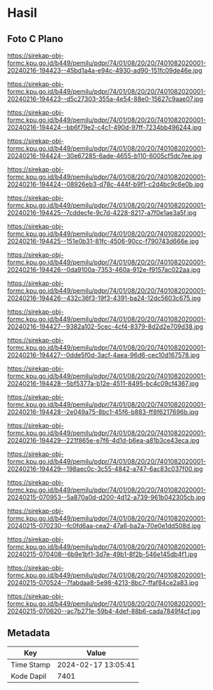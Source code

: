 # Hasil

## Foto C Plano

https://sirekap-obj-formc.kpu.go.id/b449/pemilu/pdpr/74/01/08/20/20/7401082020001-20240216-194423--45bd1a4a-e94c-4930-ad90-151fc09de46e.jpg

https://sirekap-obj-formc.kpu.go.id/b449/pemilu/pdpr/74/01/08/20/20/7401082020001-20240216-194423--d5c27303-355a-4e54-88e0-15627c9aae07.jpg

https://sirekap-obj-formc.kpu.go.id/b449/pemilu/pdpr/74/01/08/20/20/7401082020001-20240216-194424--bb6f79e2-c4c1-490d-97ff-7234bb496244.jpg

https://sirekap-obj-formc.kpu.go.id/b449/pemilu/pdpr/74/01/08/20/20/7401082020001-20240216-194424--30e67285-6ade-4655-b110-6005cf5dc7ee.jpg

https://sirekap-obj-formc.kpu.go.id/b449/pemilu/pdpr/74/01/08/20/20/7401082020001-20240216-194424--08926eb3-d78c-444f-b9f1-c2d4bc9c6e0b.jpg

https://sirekap-obj-formc.kpu.go.id/b449/pemilu/pdpr/74/01/08/20/20/7401082020001-20240216-194425--7cddecfe-9c7d-4228-8217-a7f0e1ae3a5f.jpg

https://sirekap-obj-formc.kpu.go.id/b449/pemilu/pdpr/74/01/08/20/20/7401082020001-20240216-194425--151e0b31-81fc-4506-90cc-f790743d666e.jpg

https://sirekap-obj-formc.kpu.go.id/b449/pemilu/pdpr/74/01/08/20/20/7401082020001-20240216-194426--0da9100a-7353-460a-912e-f9157ac022aa.jpg

https://sirekap-obj-formc.kpu.go.id/b449/pemilu/pdpr/74/01/08/20/20/7401082020001-20240216-194426--432c36f3-19f3-4391-ba24-12dc5603c675.jpg

https://sirekap-obj-formc.kpu.go.id/b449/pemilu/pdpr/74/01/08/20/20/7401082020001-20240216-194427--9382a102-5cec-4cf4-8379-8d2d2e709d38.jpg

https://sirekap-obj-formc.kpu.go.id/b449/pemilu/pdpr/74/01/08/20/20/7401082020001-20240216-194427--0dde5f0d-3acf-4aea-96d6-cec10d167578.jpg

https://sirekap-obj-formc.kpu.go.id/b449/pemilu/pdpr/74/01/08/20/20/7401082020001-20240216-194428--5bf5377a-b12e-4511-8495-bc4c09cf4367.jpg

https://sirekap-obj-formc.kpu.go.id/b449/pemilu/pdpr/74/01/08/20/20/7401082020001-20240216-194428--2e049a75-8bc1-45f6-b883-ff8f6217696b.jpg

https://sirekap-obj-formc.kpu.go.id/b449/pemilu/pdpr/74/01/08/20/20/7401082020001-20240216-194429--221f865e-e7f6-4d1d-b6ea-a81b3ce43eca.jpg

https://sirekap-obj-formc.kpu.go.id/b449/pemilu/pdpr/74/01/08/20/20/7401082020001-20240216-194429--198aec0c-3c55-4842-a747-6ac83c037f00.jpg

https://sirekap-obj-formc.kpu.go.id/b449/pemilu/pdpr/74/01/08/20/20/7401082020001-20240215-070953--5a870a0d-d200-4d12-a739-961b042305cb.jpg

https://sirekap-obj-formc.kpu.go.id/b449/pemilu/pdpr/74/01/08/20/20/7401082020001-20240215-070230--fc0fd6aa-cea2-47a6-ba2a-70e0e1dd508d.jpg

https://sirekap-obj-formc.kpu.go.id/b449/pemilu/pdpr/74/01/08/20/20/7401082020001-20240215-070408--6b9e1bf1-3d7e-49b1-8f2b-546e145db4f1.jpg

https://sirekap-obj-formc.kpu.go.id/b449/pemilu/pdpr/74/01/08/20/20/7401082020001-20240215-070524--7fabdaa8-5e98-4213-8bc7-ffaf84ce2a83.jpg

https://sirekap-obj-formc.kpu.go.id/b449/pemilu/pdpr/74/01/08/20/20/7401082020001-20240215-070620--ac7b271e-59b4-4def-88b6-cada7849f4cf.jpg


## Metadata

| Key        | Value               |
| ---------- | ------------------- |
| Time Stamp | 2024-02-17 13:05:41 |
| Kode Dapil | 7401                |



